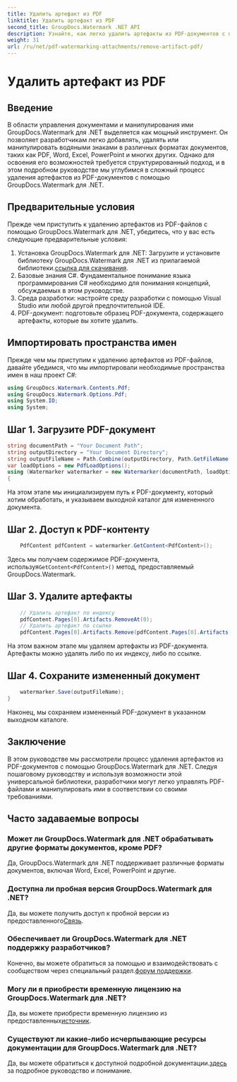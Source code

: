 ```yaml
---
title: Удалить артефакт из PDF
linktitle: Удалить артефакт из PDF
second_title: GroupDocs.Watermark .NET API
description: Узнайте, как легко удалить артефакты из PDF-документов с помощью GroupDocs.Watermark для .NET. Освойте этот процесс шаг за шагом с помощью нашего подробного руководства.
weight: 31
url: /ru/net/pdf-watermarking-attachments/remove-artifact-pdf/
---
```


# Удалить артефакт из PDF

## Введение
В области управления документами и манипулирования ими GroupDocs.Watermark для .NET выделяется как мощный инструмент. Он позволяет разработчикам легко добавлять, удалять или манипулировать водяными знаками в различных форматах документов, таких как PDF, Word, Excel, PowerPoint и многих других. Однако для освоения его возможностей требуется структурированный подход, и в этом подробном руководстве мы углубимся в сложный процесс удаления артефактов из PDF-документов с помощью GroupDocs.Watermark для .NET.
## Предварительные условия
Прежде чем приступить к удалению артефактов из PDF-файлов с помощью GroupDocs.Watermark для .NET, убедитесь, что у вас есть следующие предварительные условия:
1. Установка GroupDocs.Watermark для .NET: Загрузите и установите библиотеку GroupDocs.Watermark для .NET из прилагаемой библиотеки.[ссылка для скачивания](https://releases.groupdocs.com/Watermark/net/).
2. Базовые знания C#. Фундаментальное понимание языка программирования C# необходимо для понимания концепций, обсуждаемых в этом руководстве.
3. Среда разработки: настройте среду разработки с помощью Visual Studio или любой другой предпочтительной IDE.
4. PDF-документ: подготовьте образец PDF-документа, содержащего артефакты, которые вы хотите удалить.

## Импортировать пространства имен
Прежде чем мы приступим к удалению артефактов из PDF-файлов, давайте убедимся, что мы импортировали необходимые пространства имен в наш проект C#:
```csharp
using GroupDocs.Watermark.Contents.Pdf;
using GroupDocs.Watermark.Options.Pdf;
using System.IO;
using System;
```
## Шаг 1. Загрузите PDF-документ
```csharp
string documentPath = "Your Document Path";
string outputDirectory = "Your Document Directory";
string outputFileName = Path.Combine(outputDirectory, Path.GetFileName(documentPath));
var loadOptions = new PdfLoadOptions();
using (Watermarker watermarker = new Watermarker(documentPath, loadOptions))
{
```
На этом этапе мы инициализируем путь к PDF-документу, который хотим обработать, и указываем выходной каталог для измененного документа.
## Шаг 2. Доступ к PDF-контенту
```csharp
    PdfContent pdfContent = watermarker.GetContent<PdfContent>();
```
 Здесь мы получаем содержимое PDF-документа, используя`GetContent<PdfContent>()` метод, предоставляемый GroupDocs.Watermark.
## Шаг 3. Удалите артефакты
```csharp
    // Удалить артефакт по индексу
    pdfContent.Pages[0].Artifacts.RemoveAt(0);
    // Удалить артефакт по ссылке
    pdfContent.Pages[0].Artifacts.Remove(pdfContent.Pages[0].Artifacts[0]);
```
На этом важном этапе мы удаляем артефакты из PDF-документа. Артефакты можно удалять либо по их индексу, либо по ссылке.
## Шаг 4. Сохраните измененный документ
```csharp
    watermarker.Save(outputFileName);
}
```
Наконец, мы сохраняем измененный PDF-документ в указанном выходном каталоге.

## Заключение
В этом руководстве мы рассмотрели процесс удаления артефактов из PDF-документов с помощью GroupDocs.Watermark для .NET. Следуя пошаговому руководству и используя возможности этой универсальной библиотеки, разработчики могут легко управлять PDF-файлами и манипулировать ими в соответствии со своими требованиями.
## Часто задаваемые вопросы
### Может ли GroupDocs.Watermark для .NET обрабатывать другие форматы документов, кроме PDF?
Да, GroupDocs.Watermark для .NET поддерживает различные форматы документов, включая Word, Excel, PowerPoint и другие.
### Доступна ли пробная версия GroupDocs.Watermark для .NET?
 Да, вы можете получить доступ к пробной версии из предоставленного[Связь](https://releases.groupdocs.com/).
### Обеспечивает ли GroupDocs.Watermark для .NET поддержку разработчиков?
 Конечно, вы можете обратиться за помощью и взаимодействовать с сообществом через специальный раздел.[форум поддержки](https://forum.groupdocs.com/c/watermark/19).
### Могу ли я приобрести временную лицензию на GroupDocs.Watermark для .NET?
 Да, вы можете приобрести временную лицензию из предоставленных[источник](https://purchase.groupdocs.com/temporary-license/).
### Существуют ли какие-либо исчерпывающие ресурсы документации для GroupDocs.Watermark для .NET?
 Да, вы можете обратиться к доступной подробной документации.[здесь](https://tutorials.groupdocs.com/Watermark/net/) за подробное руководство и понимание.